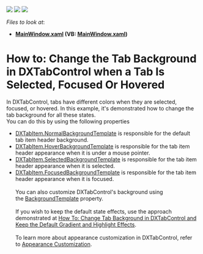 <!-- default badges list -->
![](https://img.shields.io/endpoint?url=https://codecentral.devexpress.com/api/v1/VersionRange/128641870/21.1.5%2B)
[![](https://img.shields.io/badge/Open_in_DevExpress_Support_Center-FF7200?style=flat-square&logo=DevExpress&logoColor=white)](https://supportcenter.devexpress.com/ticket/details/T327852)
[![](https://img.shields.io/badge/📖_How_to_use_DevExpress_Examples-e9f6fc?style=flat-square)](https://docs.devexpress.com/GeneralInformation/403183)
<!-- default badges end -->
<!-- default file list -->
*Files to look at*:

* **[MainWindow.xaml](./CS/DXTabControlExample/MainWindow.xaml) (VB: [MainWindow.xaml](./VB/DXTabControlExample/MainWindow.xaml))**
<!-- default file list end -->
# How to: Change the Tab Background in DXTabControl when a Tab Is Selected, Focused Or Hovered


<p>In DXTabControl, tabs have different colors when they are selected, focused, or hovered. In this example, it's demonstrated how to change the tab background for all these states. <br>You can do this by using the following properties

* <a href="https://documentation.devexpress.com/WPF/DevExpressXpfCoreDXTabItem_NormalBackgroundTemplatetopic.aspx">DXTabItem.NormalBackgroundTemplate</a> is responsible for the default tab item header background.
* <a href="https://documentation.devexpress.com/WPF/DevExpressXpfCoreDXTabItem_HoverBackgroundTemplatetopic.aspx">DXTabItem.HoverBackgroundTemplate</a> is responsible for the tab item header appearance when it is under a mouse pointer.
* <a href="https://documentation.devexpress.com/WPF/DevExpressXpfCoreDXTabItem_SelectedBackgroundTemplatetopic.aspx">DXTabItem.SelectedBackgroundTemplate</a> is responsible for the tab item header appearance when it is selected.
* <a href="https://documentation.devexpress.com/WPF/DevExpressXpfCoreDXTabItem_FocusedBackgroundTemplatetopic.aspx">DXTabItem.FocusedBackgroundTemplate</a> is responsible for the tab item header appearance when it is focused.<br><br>You can also customize DXTabControl's background using the <a href="https://documentation.devexpress.com/#WPF/DevExpressXpfCoreDXTabControl_BackgroundTemplatetopic">BackgroundTemplate</a> property.<br><br>If you wish to keep the default state effects, use the approach demonstrated at <a href="https://www.devexpress.com/Support/Center/p/T327840">How To: Change Tab Background in DXTabControl and Keep the Default Gradient and Highlight Effects</a>.<br><br>To learn more about appearance customization in DXTabControl, refer to <a href="https://documentation.devexpress.com/#WPF/CustomDocument113899">Appearance Customization</a>.</p>

<br/>


